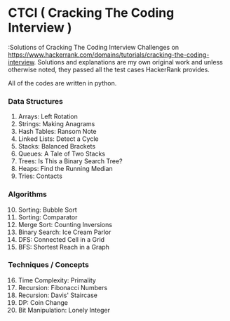 # CTCI ( Cracking The Coding Interview )
:Solutions of Cracking The Coding Interview Challenges on https://www.hackerrank.com/domains/tutorials/cracking-the-coding-interview.
Solutions and explanations are my own original work and unless otherwise noted, they passed all the test cases HackerRank provides.

All of the codes are written in python.

### Data Structures
01. Arrays: Left Rotation
02. Strings: Making Anagrams
03. Hash Tables: Ransom Note
04. Linked Lists: Detect a Cycle
05. Stacks: Balanced Brackets
06. Queues: A Tale of Two Stacks
07. Trees: Is This a Binary Search Tree?
08. Heaps: Find the Running Median
09. Tries: Contacts

### Algorithms
10. Sorting: Bubble Sort
11. Sorting: Comparator
12. Merge Sort: Counting Inversions
13. Binary Search: Ice Cream Parlor
14. DFS: Connected Cell in a Grid
15. BFS: Shortest Reach in a Graph

### Techniques / Concepts
16. Time Complexity: Primality
17. Recursion: Fibonacci Numbers
18. Recursion: Davis' Staircase
20. DP: Coin Change
21. Bit Manipulation: Lonely Integer
